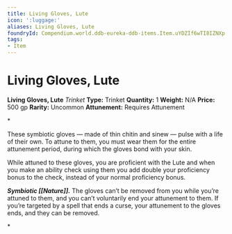 ```yaml
---
title: Living Gloves, Lute
icon: ':luggage:'
aliases: Living Gloves, Lute
foundryId: Compendium.world.ddb-eureka-ddb-items.Item.uYDZIf6wTI8IZNXp
tags:
- Item
---
```


# Living Gloves, Lute

**Living Gloves, Lute**
_Trinket_
**Type:** Trinket
**Quantity:** 1
**Weight:** N/A
**Price:** 500 gp
**Rarity:** Uncommon
**Attunement:** Requires Attunement

*<p>These symbiotic gloves — made of thin chitin and sinew — pulse with a life of their own. To attune to them, you must wear them for the entire attunement period, during which the gloves bond with your skin.

While attuned to these gloves, you are proficient with the Lute and when you make an ability check using them you add double your proficiency bonus to the check, instead of your normal proficiency bonus.

***Symbiotic [[Nature]].*** The gloves can’t be removed from you while you’re attuned to them, and you can’t voluntarily end your attunement to them. If you’re targeted by a spell that ends a curse, your attunement to the gloves ends, and they can be removed.</p>*